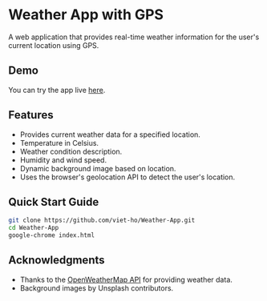 # Weather App with GPS

A web application that provides real-time weather information for the user's current location using GPS.

## Demo

You can try the app live [here](https://weatherapp.vietho.ca).

## Features

- Provides current weather data for a specified location.
- Temperature in Celsius.
- Weather condition description.
- Humidity and wind speed.
- Dynamic background image based on location.
- Uses the browser's geolocation API to detect the user's location.

## Quick Start Guide

```bash
git clone https://github.com/viet-ho/Weather-App.git
cd Weather-App
google-chrome index.html
```

## Acknowledgments
* Thanks to the [OpenWeatherMap API](https://openweathermap.org/api) for providing weather data.
* Background images by Unsplash contributors.

